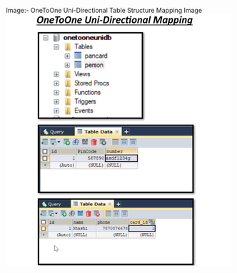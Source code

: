 Image:- OneToOne Uni-Directional Table Structure Mapping Image
![Alt text](/oneToOneUni.png "optional title")
